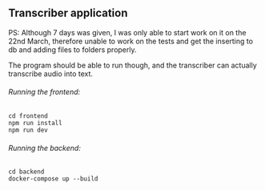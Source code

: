 ## Transcriber application

PS: Although 7 days was given, I was only able to start work on it on the 22nd March, therefore unable to work on the tests and get the inserting to db and adding files to folders properly.

The program should be able to run though, and the transcriber can actually transcribe audio into text.



###### Running the frontend:
```
cd frontend
npm run install
npm run dev
```
###### Running the backend:
```
cd backend
docker-compose up --build
```

